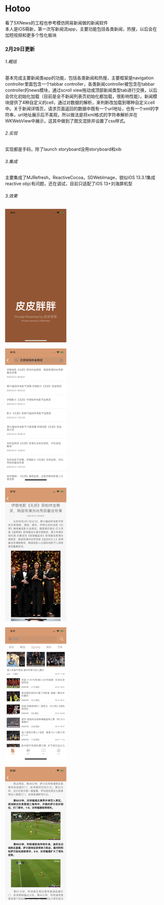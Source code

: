 # Hotoo
看了SXNews的工程也参考模仿网易新闻做的新闻软件<br />
本人是iOS萌新，第一次写新闻流app，主要功能包括各类新闻，热搜，以后会在加短视频和更多个性化板块

### 2月29日更新

###### 1.概括
基本完成主要新闻类app的功能，包括各类新闻和热搜，主要框架是navigation controller里面包含一个tabbar controller，各类新闻controller被包含在tabbar controller的news模块，通过scroll view拖动或顶部新闻类型tab进行交换，以后会优化初始化加载（目前是全不新闻列表页初始化都加载，很影响性能）。新闻模块提供了4种自定义的cell，通过对数据的解析，来判断改加载到哪种自定义cell中。关于新闻详情页，请求页面返回的数据中既有一个url地址，也有一个xml的字符串，url地址展示后不美观，所以做法是将xml格式的字符串解析并在WKWebView中展示，这其中做到了图文混排并设置了css样式。
###### 2.实现
实现都是手码，除了launch storyboard没用storyboard和xib
###### 3.集成
主要集成了MJRefresh，ReactiveCocoa，SDWebImage，貌似iOS 13.3.1集成reactive objc有问题，还在调试，目前只适配了iOS 13+刘海屏机型
###### 3.效果

<img src="https://github.com/yhantao/Hotoo/blob/master/Hotoo/demo/HTNews_demo1.png" alt="Drawing" width="200px" /><br /><br />
<img src="https://github.com/yhantao/Hotoo/blob/master/Hotoo/demo/HTNews_demo2.jpg" alt="Drawing" width="200px" /><br /><br />
<img src="https://github.com/yhantao/Hotoo/blob/master/Hotoo/demo/HTNews_demo3.jpg" alt="Drawing" width="200px" /><br /><br />
<img src="https://github.com/yhantao/Hotoo/blob/master/Hotoo/demo/HTNews_demo4.jpg" alt="Drawing" width="200px" /><br /><br />
<img src="https://github.com/yhantao/Hotoo/blob/master/Hotoo/demo/HTNews_demo5.jpg" alt="Drawing" width="200px" /><br /><br />


